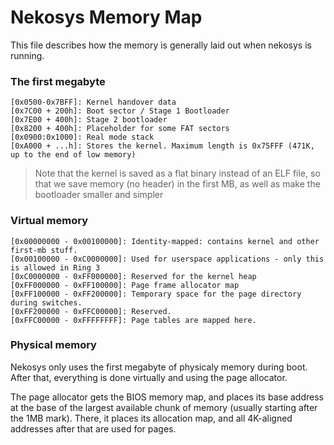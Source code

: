 # Nekosys Memory Map
This file describes how the memory is generally laid out when nekosys is running.

### The first megabyte
```
[0x0500-0x7BFF]: Kernel handover data
[0x7C00 + 200h]: Boot sector / Stage 1 Bootloader
[0x7E00 + 400h]: Stage 2 bootloader
[0x8200 + 400h]: Placeholder for some FAT sectors
[0x0900:0x1000]: Real mode stack
[0xA000 + ...h]: Stores the kernel. Maximum length is 0x75FFF (471K, up to the end of low memory)
```
> Note that the kernel is saved as a flat binary instead of an ELF file, so that we
> save memory (no header) in the first MB, as well as make the bootloader smaller
> and simpler

### Virtual memory
```
[0x00000000 - 0x00100000]: Identity-mapped: contains kernel and other first-mb stuff.
[0x00100000 - 0xC0000000]: Used for userspace applications - only this is allowed in Ring 3
[0xC0000000 - 0xFF000000]: Reserved for the kernel heap
[0xFF000000 - 0xFF100000]: Page frame allocator map
[0xFF100000 - 0xFF200000]: Temporary space for the page directory during switches.
[0xFF200000 - 0xFFC00000]: Reserved.
[0xFFC00000 - 0xFFFFFFFF]: Page tables are mapped here.
```

### Physical memory
Nekosys only uses the first megabyte of physicaly memory during boot.
After that, everything is done virtually and using the page allocator.

The page allocator gets the BIOS memory map, and places its base address
at the base of the largest available chunk of memory (usually starting
after the 1MB mark). There, it places its allocation map, and all 4K-aligned
addresses after that are used for pages.
